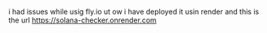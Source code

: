 i had issues while usig fly.io ut ow  i have deployed it usin render and this is the url
https://solana-checker.onrender.com
